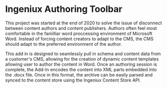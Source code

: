 # Ingeniux Authoring Toolbar
This project was started at the end of 2020 to solve the issue of disconnect between content authors and content publishers. Authors often feel most comfortable in the familliar word proccessing environment of Microsoft Word. Instead of forcing content creators to adapt to the CMS, the CMS should adapt to the preferred environment of the author. 

This add in is designed to seamlessly pull in schema and content data from a customer's CMS, allowing for the creation of dynamic content templates allowing user to author the content in Word. Once an authoring session is complete, the Add-In encodes the content into XML parts embedded into the .docx file. Once in this format, the archive can be easily parsed and synced to the content store using the Ingeniux Content Store API.
